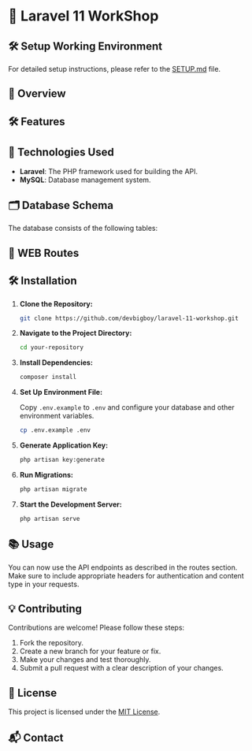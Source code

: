 
# 🦾 Laravel 11 WorkShop

## 🛠 Setup Working Environment

For detailed setup instructions, please refer to the [SETUP.md](SETUP.md) file.

## 🚀 Overview



## 🛠 Features


## 📜 Technologies Used

- **Laravel**: The PHP framework used for building the API.
- **MySQL**: Database management system.


## 🗂 Database Schema

The database consists of the following tables:

## 🔗 WEB Routes



## 🛠 Installation

1. **Clone the Repository:**

   ```bash
   git clone https://github.com/devbigboy/laravel-11-workshop.git
   ```

2. **Navigate to the Project Directory:**

   ```bash
   cd your-repository
   ```

3. **Install Dependencies:**

   ```bash
   composer install
   ```

4. **Set Up Environment File:**

   Copy `.env.example` to `.env` and configure your database and other environment variables.

   ```bash
   cp .env.example .env
   ```

5. **Generate Application Key:**

   ```bash
   php artisan key:generate
   ```

6. **Run Migrations:**

   ```bash
   php artisan migrate
   ```

7. **Start the Development Server:**

   ```bash
   php artisan serve
   ```

## 📚 Usage

You can now use the API endpoints as described in the routes section. Make sure to include appropriate headers for authentication and content type in your requests.


## 💡 Contributing

Contributions are welcome! Please follow these steps:

1. Fork the repository.
2. Create a new branch for your feature or fix.
3. Make your changes and test thoroughly.
4. Submit a pull request with a clear description of your changes.

## 📜 License

This project is licensed under the [MIT License](LICENSE).

## 📬 Contact

